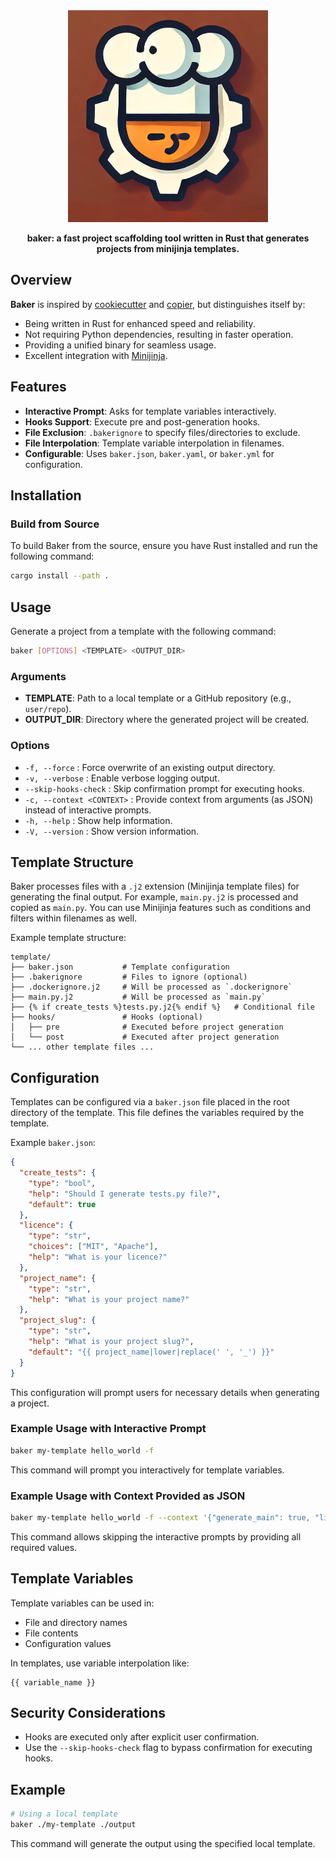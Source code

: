 <div align="center">
  <img src="artwork/logo.ai.png" alt="" width=320>
  <p><strong>baker: a fast project scaffolding tool written in Rust that generates projects from minijinja templates.</strong></p>
</div>

## Overview

**Baker** is inspired by [cookiecutter](https://github.com/cookiecutter/cookiecutter) and [copier](https://github.com/copier-org/copier), but distinguishes itself by:

- Being written in Rust for enhanced speed and reliability.
- Not requiring Python dependencies, resulting in faster operation.
- Providing a unified binary for seamless usage.
- Excellent integration with [Minijinja](https://github.com/mitsuhiko/minijinja).

## Features

- **Interactive Prompt**: Asks for template variables interactively.
- **Hooks Support**: Execute pre and post-generation hooks.
- **File Exclusion**: `.bakerignore` to specify files/directories to exclude.
- **File Interpolation**: Template variable interpolation in filenames.
- **Configurable**: Uses `baker.json`, `baker.yaml`, or `baker.yml` for configuration.

## Installation

### Build from Source

To build Baker from the source, ensure you have Rust installed and run the following command:

```bash
cargo install --path .
```

## Usage

Generate a project from a template with the following command:

```bash
baker [OPTIONS] <TEMPLATE> <OUTPUT_DIR>
```

### Arguments

- **TEMPLATE**: Path to a local template or a GitHub repository (e.g., `user/repo`).
- **OUTPUT_DIR**: Directory where the generated project will be created.

### Options

- `-f, --force` : Force overwrite of an existing output directory.
- `-v, --verbose` : Enable verbose logging output.
- `--skip-hooks-check` : Skip confirmation prompt for executing hooks.
- `-c, --context <CONTEXT>` : Provide context from arguments (as JSON) instead of interactive prompts.
- `-h, --help` : Show help information.
- `-V, --version` : Show version information.

## Template Structure

Baker processes files with a `.j2` extension (Minijinja template files) for generating the final output. For example, `main.py.j2` is processed and copied as `main.py`. You can use Minijinja features such as conditions and filters within filenames as well.

Example template structure:

```
template/
├── baker.json           # Template configuration
├── .bakerignore         # Files to ignore (optional)
├── .dockerignore.j2     # Will be processed as `.dockerignore`
├── main.py.j2           # Will be processed as `main.py`
├── {% if create_tests %}tests.py.j2{% endif %}   # Conditional file
├── hooks/               # Hooks (optional)
│   ├── pre              # Executed before project generation
│   └── post             # Executed after project generation
└── ... other template files ...
```

## Configuration

Templates can be configured via a `baker.json` file placed in the root directory of the template. This file defines the variables required by the template.

Example `baker.json`:

```json
{
  "create_tests": {
    "type": "bool",
    "help": "Should I generate tests.py file?",
    "default": true
  },
  "licence": {
    "type": "str",
    "choices": ["MIT", "Apache"],
    "help": "What is your licence?"
  },
  "project_name": {
    "type": "str",
    "help": "What is your project name?"
  },
  "project_slug": {
    "type": "str",
    "help": "What is your project slug?",
    "default": "{{ project_name|lower|replace(' ', '_') }}"
  }
}
```

This configuration will prompt users for necessary details when generating a project.

### Example Usage with Interactive Prompt

```bash
baker my-template hello_world -f
```

This command will prompt you interactively for template variables.

### Example Usage with Context Provided as JSON

```bash
baker my-template hello_world -f --context '{"generate_main": true, "licence": "MIT", "project_name": "Hello, World", "project_slug": "hello_world"}' --skip-hooks-check
```

This command allows skipping the interactive prompts by providing all required values.

## Template Variables

Template variables can be used in:

- File and directory names
- File contents
- Configuration values

In templates, use variable interpolation like:

```
{{ variable_name }}
```

## Security Considerations

- Hooks are executed only after explicit user confirmation.
- Use the `--skip-hooks-check` flag to bypass confirmation for executing hooks.

## Example

```bash
# Using a local template
baker ./my-template ./output
```

This command will generate the output using the specified local template.
